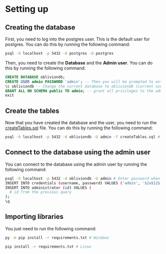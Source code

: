 # Setting up

## Creating the database
First, you need to log into the postgres user. This is the default user for postgres. You can do this by running the following command:
```bash
psql -h localhost -p 5432 -d postgres -U postgres
```

Then, you need to create the **Database** and the **Admin user**. You can do this by running the following command:
```sql
CREATE DATABASE obliviondb;
CREATE USER admin PASSWORD 'admin'; -- Then you will be prompted to enter a password
\c obliviondb -- Change the current database to obliviondb (current user is postgres)
GRANT ALL ON SCHEMA public TO admin; -- grant all privileges to the admin user on this database
exit
```

## Create the tables
Now that you have created the database and the user, you need to run the [createTables.sql](createTables.sql) file. You can do this by running the following command:
```bash
psql -h localhost -p 5432 -d obliviondb -U admin -f createTables.sql # Enter password when prompted
```

## Connect to the database using the admin user
You can connect to the database using the admin user by running the following command:
```bash
psql -h localhost -p 5432 -d obliviondb -U admin # Enter password when prompted
INSERT INTO credentials (username, password) VALUES ('admin', '$2a$12$.sRECPo6JYa5SXTClRLlUOTZ9BubhroUW9KpVwuVjHE8dvh4vquPq') RETURNING id;
INSERT INTO administrator (id) VALUES (
  # id from the previous query
);
\q
```

## Importing libraries
You just need to run the following command:
```bash
py -m pip install -r requirements.txt # Windows
```
```bash
pip install -r requirements.txt # Linux
```